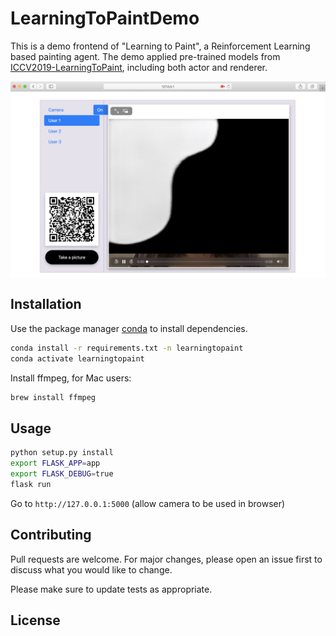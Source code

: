 # LearningToPaintDemo
This is a demo frontend of "Learning to Paint", a Reinforcement Learning based painting agent. The demo applied pre-trained models from [ICCV2019-LearningToPaint](https://github.com/megvii-research/ICCV2019-LearningToPaint), including both actor and renderer.

<img src="DemoUI.png" align="middle" />

## Installation

Use the package manager [conda](https://anaconda.org/anaconda/conda) to install dependencies.

```bash
conda install -r requirements.txt -n learningtopaint
conda activate learningtopaint
```

Install ffmpeg, for Mac users:


```bash
brew install ffmpeg
```


## Usage

```bash
python setup.py install
export FLASK_APP=app
export FLASK_DEBUG=true
flask run
```

Go to `http://127.0.0.1:5000` (allow camera to be used in browser)


## Contributing
Pull requests are welcome. For major changes, please open an issue first to discuss what you would like to change.

Please make sure to update tests as appropriate.

## License
<!-- [MIT](https://choosealicense.com/licenses/mit/) -->
